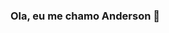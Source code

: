 ### Ola, eu me chamo Anderson 👋

<!--
**ZamboniA/ZamboniA** is a ✨ _special_ ✨ repository because its `README.md` (this file) appears on your GitHub profile.

Here are some ideas to get you started:

- 🔭 Estou a procura da minha primeira oportunidade na área de tecnologia.
- 🌱 Estou estudando React e NodeJS
- 📫 linkedin: https://www.linkedin.com/in/andersonzamboni/



<div>
  <img height="180em" src="https://github-readme-stats.vercel.app/api?username=zambonia&count_private=true"/>
</div>
